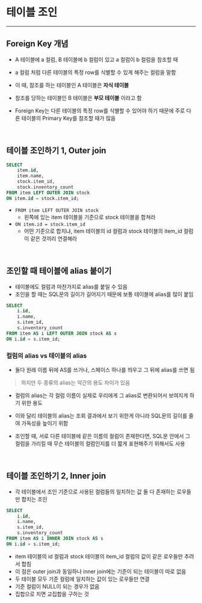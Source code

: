 # 테이블 조인
************

## Foreign Key 개념
* A 테이블에 a 컬럼, B 테이블에 b 컬럼이 있고 a 컬럼이 b 컬럼을 참조할 때
* a 컬럼 처럼 다른 테이블의 특정 row를 식별할 수 있게 해주는 컬럼을 말함


* 이 때, 참조를 하는 테이블인 A 테이블은 **자식 테이블**
* 참조를 당하는 테이블인 B 테이블은 **부모 테이블** 이라고 함


* Foreign Key는 다른 테이블의 특정 row를 식별할 수 있어야 하기 때문에 주로 다른 테이블의 Primary Key를 참조할 때가 많음

<br/>

## 테이블 조인하기 1, Outer join
```sql
SELECT
    item.id,
    item.name,
    stock.item_id,
    stock.inventory_count
FROM item LEFT OUTER JOIN stock
ON item.id = stock.item_id;
```
* `FROM item LEFT OUTER JOIN stock`
  * 왼쪽에 있는 item 테이블을 기준으로 stock 테이블을 합쳐라 
* `ON item.id = stock.item_id`
  * 어떤 기준으로 합치냐, item 테이블의 id 컬럼과 stock 테이블의 item_id 컬럼이 같은 것끼리 연결해라


<br/>

## 조인할 때 테이블에 alias 붙이기
* 테이블에도 컬럼과 마찬가지로 alias를 붙일 수 있음
* 조인을 할 때는 SQL문의 길이가 길어지기 때문에 보통 테이블에 alias를 많이 붙임
```sql
SELECT
    i.id,
    i.name,
    s.item_id,
    s.inventory_count
FROM item AS i LEFT OUTER JOIN stock AS s 
ON i.id = s.item_id;
```

### 컬럼의 alias vs 테이블의 alias
* 둘다 원래 이름 뒤에 AS를 쓰거나, 스페이스 하나를 띄우고 그 뒤에 alias를 쓰면 됨
> 하지만 두 종류의 alias는 약간의 용도 차이가 있음
* 컬럼의 alias는 각 컬럼 이름이 실제로 우리에게 그 alias로 변환되어서 보여지게 하기 위한 용도


* 이와 달리 테이블의 alias는 조회 결과에서 보기 위한게 아니라 SQL문의 길이를 줄여 가독성을 높이기 위함
* 조인할 때, 서로 다른 테이블에 같은 이름의 컬럼이 존재한다면, SQL문 안에서 그 컬럼을 가리킬 때 무슨 테이블의 컬럼인지를 더 짧게 표현해주기 위해서도 사용


<br/>

## 테이블 조인하기 2, Inner join
* 각 테이블에서 조인 기준으로 사용된 컬럼들의 일치하는 값 둘 다 존재하는 로우들만 합치는 조인
```sql
SELECT
    i.id,
    i.name,
    s.item_id,
    s.inventory_count
FROM item AS i INNER JOIN stock AS s 
ON i.id = s.item_id;
```

* item 테이블의 id 컬럼과 stock 테이블의 item_id 컬럼의 값이 같은 로우들만 추려서 합침
* 이 점은 outer join과 동일하나 inner join에는 기준이 되는 테이블이 따로 없음
* 두 테이블 모두 기준 컬럼에 일치하는 값이 있는 로우들만 연결
* 기준 컬럼이 NULL이 되는 경우가 없음
* 집합으로 치면 교집합을 구하는 것